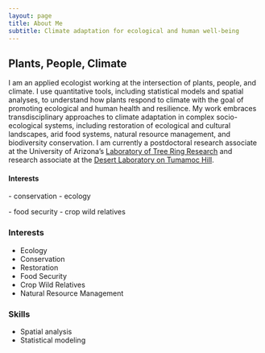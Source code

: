 ```yaml
---
layout: page
title: About Me
subtitle: Climate adaptation for ecological and human well-being
---
```

## Plants, People, Climate
I am an applied ecologist working at the intersection of plants, people, and climate. I use quantitative tools, including statistical models and spatial analyses, to understand how plants respond to climate with the goal of promoting ecological and human health and resilience. My work embraces transdisciplinary approaches to climate adaptation in complex socio-ecological systems, including restoration of ecological and cultural landscapes, arid food systems, natural resource management, and biodiversity conservation. I am currently a postdoctoral research associate at the University of Arizona’s [Laboratory of Tree Ring Research](https://ltrr.arizona.edu/) and research associate at the [Desert Laboratory on Tumamoc Hill](http://tumamoc.arizona.edu/).

#### Interests
<div class="grid">
    <div class="col-1-2">
       <div class="content">
           <p>- conservation
           - ecology</p>
       </div>
    </div>
    <div class="col-1-2">
       <div class="content">
           <p>- food security
           - crop wild relatives</p>
       </div>
    </div>
</div>


### Interests
- Ecology
- Conservation
- Restoration
- Food Security
- Crop Wild Relatives
- Natural Resource Management

### Skills
- Spatial analysis
- Statistical modeling
